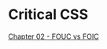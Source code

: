 # Critical CSS


[Chapter 02 - FOUC vs FOIC](https://github.com/code-mattclaffey/performance-kit/tree/master/02-fouc-vs-foic/readme.md)
